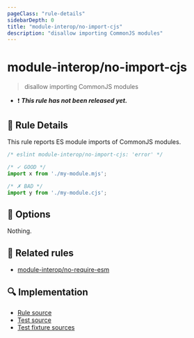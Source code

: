 ```yaml
---
pageClass: "rule-details"
sidebarDepth: 0
title: "module-interop/no-import-cjs"
description: "disallow importing CommonJS modules"
---
```


# module-interop/no-import-cjs

> disallow importing CommonJS modules

- ❗ <badge text="This rule has not been released yet." vertical="middle" type="error"> **_This rule has not been released yet._** </badge>

## 📖 Rule Details

This rule reports ES module imports of CommonJS modules.

<!-- eslint-skip -->

```js
/* eslint module-interop/no-import-cjs: 'error' */

/* ✓ GOOD */
import x from './my-module.mjs';

/* ✗ BAD */
import y from './my-module.cjs';
```

## 🔧 Options

Nothing.

## 👫 Related rules

- [module-interop/no-require-esm]

[module-interop/no-require-esm]: ./no-require-esm.md

## 🔍 Implementation

- [Rule source](https://github.com/ota-meshi/eslint-plugin-module-interop/blob/main/src/rules/no-import-cjs.ts)
- [Test source](https://github.com/ota-meshi/eslint-plugin-module-interop/blob/main/tests/src/rules/no-import-cjs.ts)
- [Test fixture sources](https://github.com/ota-meshi/eslint-plugin-module-interop/tree/main/tests/fixtures/rules/no-import-cjs)

